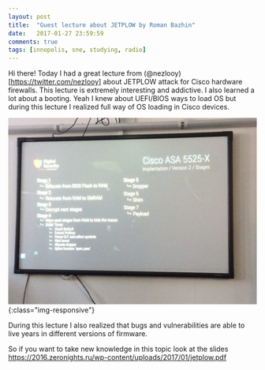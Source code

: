 ```yaml
---
layout: post
title:  "Guest lecture about JETPLOW by Roman Bazhin"
date:   2017-01-27 23:59:59
comments: true
tags: [innopolis, sne, studying, radio]
---
```


Hi there! Today I had a great lecture from (@nezlooy)[https://twitter.com/nezlooy] about JETPLOW attack for Cisco hardware firewalls. This lecture is extremely interesting and addictive. I also learned a lot about a booting. Yeah I knew about UEFI/BIOS ways to load OS but during this lecture I realized full way of OS loading in Cisco devices. 

![One of clides from lecture](/images/jetplow/1.jpg){:class="img-responsive"}

During this lecture I also realized that bugs and vulnerabilities are able to live years in different versions of firmware.

So if you want to take new knowledge in this topic look at the slides  https://2016.zeronights.ru/wp-content/uploads/2017/01/jetplow.pdf